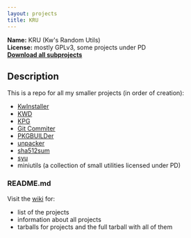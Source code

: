 ```yaml
---
layout: projects
title: KRU
---
```

**Name:** KRU (Kw's Random Utils)  
**License:** mostly GPLv3, some projects under PD  
**[Download all subprojects][1]**

## Description

This is a repo for all my smaller projects (in order of creation):

* [KwInstaller][2]
* [KWD][3]
* [KPG][4]
* [Git Commiter][5]
* [PKGBUILDer][6]
* [unpacker][7]
* [sha512sum][8]
* [syu][9]
* miniutils (a collection of small utilities licensed under PD)

### README.md

Visit the [wiki][10] for:

*   list of the projects
*   information about all projects
*   tarballs for projects and the full tarball with all of them

 [1]: https://github.com/Kwpolska/kru/tarball/master "Download"
 [2]: http://kwpolska.co.cc/projects/kru/kwinstaller/ "KwInstaller"
 [3]: http://kwpolska.co.cc/projects/kru/kwd/ "KWD"
 [4]: http://kwpolska.co.cc/projects/kru/kpg/ "KPG"
 [5]: http://kwpolska.co.cc/projects/kru/gitcommiter/ "Git Commiter"
 [6]: http://kwpolska.co.cc/projects/kru/pkgbuilder/ "PKGBUILDer"
 [7]: http://kwpolska.co.cc/projects/kru/unpacker/ "unpacker"
 [8]: http://kwpolska.co.cc/projects/kru/sha512sum/ "sha512sum"
 [9]: http://kwpolska.co.cc/projects/kru/syu/ "syu"
 [10]: https://github.com/Kwpolska/kru/wiki "KRU Wiki"
